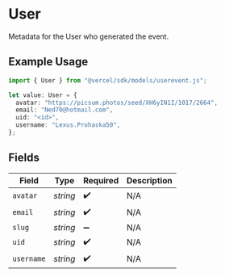 # User

Metadata for the User who generated the event.

## Example Usage

```typescript
import { User } from "@vercel/sdk/models/userevent.js";

let value: User = {
  avatar: "https://picsum.photos/seed/XH6yIN1I/1017/2664",
  email: "Ned70@hotmail.com",
  uid: "<id>",
  username: "Lexus.Prohaska50",
};
```

## Fields

| Field              | Type               | Required           | Description        |
| ------------------ | ------------------ | ------------------ | ------------------ |
| `avatar`           | *string*           | :heavy_check_mark: | N/A                |
| `email`            | *string*           | :heavy_check_mark: | N/A                |
| `slug`             | *string*           | :heavy_minus_sign: | N/A                |
| `uid`              | *string*           | :heavy_check_mark: | N/A                |
| `username`         | *string*           | :heavy_check_mark: | N/A                |